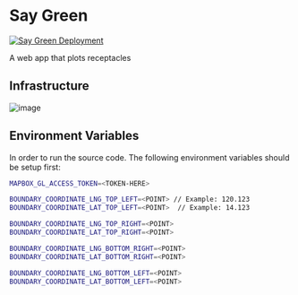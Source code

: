 # Say Green
[![Say Green Deployment](https://github.com/Jayrald07/say-green/actions/workflows/deployment.yml/badge.svg)](https://github.com/Jayrald07/say-green/actions/workflows/deployment.yml)

A web app that plots receptacles


## Infrastructure
![image](https://github.com/Jayrald07/say-green/assets/50800466/83b340ce-92a6-4916-bbaa-1754b53cfd55)


## Environment Variables

In order to run the source code. The following environment variables should be setup first:

```bash
MAPBOX_GL_ACCESS_TOKEN=<TOKEN-HERE>

BOUNDARY_COORDINATE_LNG_TOP_LEFT=<POINT> // Example: 120.123
BOUNDARY_COORDINATE_LAT_TOP_LEFT=<POINT>  // Example: 14.123

BOUNDARY_COORDINATE_LNG_TOP_RIGHT=<POINT>
BOUNDARY_COORDINATE_LAT_TOP_RIGHT=<POINT>

BOUNDARY_COORDINATE_LNG_BOTTOM_RIGHT=<POINT>
BOUNDARY_COORDINATE_LAT_BOTTOM_RIGHT=<POINT>

BOUNDARY_COORDINATE_LNG_BOTTOM_LEFT=<POINT>
BOUNDARY_COORDINATE_LAT_BOTTOM_LEFT=<POINT>
```
